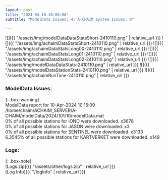 ```yaml
---
layout: post
title: "2024-04-10 10:00:00"
subtitle: "ModelData Issues: 4; A-CHAIM System Issues: 0"

---
```


![]({{ "/assets/img/modelDataDataStatsShort-2410110.png" | relative_url }})
![]({{ "/assets/img/achaimDataStatsShort-2410110.png" | relative_url }})
![]({{ "/assets/img/achaimDataStatsLong00-2410110.png" | relative_url }})
![]({{ "/assets/img/achaimDataStatsLong01-2410110.png" | relative_url }})
![]({{ "/assets/img/achaimDataStatsLong02-2410110.png" | relative_url }})
![]({{ "/assets/img/modelDataDataStats-2410110.png" | relative_url }})
![]({{ "/assets/img/modelDataStationStats-2410110.png" | relative_url }})
![]({{ "/assets/img/achaimRunTime-2410110.png" | relative_url }})


### ModelData Issues:  
  
{: .box-warning}  
 ModelData report for 10-Apr-2024 10:15:09   
 /home/chaim/ACHAIM_SERVER/A-CHAIM/modelData/2024/101/10/modelData.mat   
 0% of all possible stations for IONO were downloaded. x3678   
 0% of all possible stations for JASON were downloaded. x3   
 0% of all possible stations for SENTINEL were downloaded. x3133   
 6.3545% of all possible stations for KARTVERKET were downloaded. x149   
  


### Logs:  
  
{: .box-note}  
[Logs.zip]({{ "/assets/other/logs.zip" | relative_url }})  
[Log Info]({{ "/logInfo" | relative_url }})  
